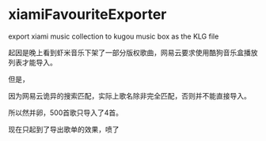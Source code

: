 # xiamiFavouriteExporter
export xiami music collection to kugou music box as the KLG file

起因是晚上看到虾米音乐下架了一部分版权歌曲，网易云要求使用酷狗音乐盒播放列表才能导入。

但是，

因为网易云诡异的搜索匹配，实际上歌名除非完全匹配，否则并不能直接导入。

所以然并卵，500首歌只导入了4首。

现在只起到了导出歌单的效果，喷了
